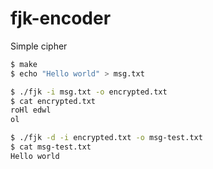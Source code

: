 fjk-encoder
===========

Simple cipher

```bash
$ make
$ echo "Hello world" > msg.txt

$ ./fjk -i msg.txt -o encrypted.txt
$ cat encrypted.txt 
roHl edwl
ol

$ ./fjk -d -i encrypted.txt -o msg-test.txt
$ cat msg-test.txt 
Hello world
```
